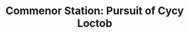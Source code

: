 ---
mission_id: commstat
editorsChoice:
title: "Commenor Station: Pursuit of Cycy Loctob"
authors: 
    - "Dave B.R.B. Ralph"
date:
filename: "commstat.zip"
description: "Shortly after you retrieved the Nava Card containing smuggler routes to the Arc Hammer from Nar Shaddaa, you received notice that the information had been split onto TWO cards shortly before you arrived. The second was taken to Commenor Spaceport by Cycy Loctob. Your job is to track it down. You are also to retrieve a sample of what is believed to be a companion alloy to the Phrik Metal, known as Deusanium. Be warned: General Mohc is also believed to be in the vicinity of the Spaceport."
heroImage:
levelReplaced:	SECBASE
difficulty: yes
bm:	no
fme: no
wax: yes
three_do: no
voc: no
gmd: no
vue: no
lfd: no
base: "New level from scratch" 
editors: "WDFUSE 1.00"

---